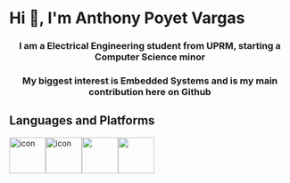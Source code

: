 # Hi 👋, I'm Anthony Poyet Vargas

<div align="center">

### I am a Electrical Engineering student from UPRM, starting a Computer Science minor

### My biggest interest is Embedded Systems and is my main contribution here on Github </div>

## Languages and Platforms

  <div style="display: flex; align-items: flex-start;"><img src="https://techstack-generator.vercel.app/cpp-icon.svg" alt="icon" width="65" height="65" /><img src="https://techstack-generator.vercel.app/python-icon.svg" alt="icon" width="65" height="65" /> <img src="https://github.com/particlematter16/particlematter16/assets/61623051/1af662d9-4a37-444c-a9d0-3a0094a26aa5" width="65" height="65"><img src="https://github.com/particlematter16/particlematter16/assets/61623051/35e62149-f008-4992-89b7-dc8056ce3567"
 width="65" height="65"> </div>






<!--
**particlematter16/particlematter16** is a ✨ _special_ ✨ repository because its `README.md` (this file) appears on your GitHub profile.
<img alt="IMG_1213" src="https://github.com/particlematter16/particlematter16/assets/61623051/98dec49c-62e8-46df-8d82-afaa2dc179d4" width="240" height="200">
Here are some ideas to get you started:

- 🔭 I’m currently working on ...
- 🌱 I’m currently learning ...
- 👯 I’m looking to collaborate on ...
- 🤔 I’m looking for help with ...
- 💬 Ask me about ...
- 📫 How to reach me: ...
- 😄 Pronouns: ...
- ⚡ Fun fact: ...
-->
